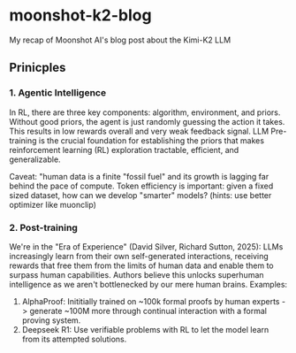 # moonshot-k2-blog
My recap of Moonshot AI's blog post about the Kimi-K2 LLM

## Prinicples
### 1. Agentic Intelligence

In RL, there are three key components: algorithm, environment, and priors.
Without good priors, the agent is just randomly guessing the action it takes. This results in low rewards overall and very weak feedback signal.
LLM Pre-training is the crucial foundation for establishing the priors that makes reinforcement learning (RL) exploration tractable, efficient, and generalizable.

Caveat: "human data is a finite "fossil fuel" and its growth is lagging far behind the pace of compute.
Token efficiency is important: given a fixed sized dataset, how can we develop "smarter" models? (hints: use better optimizer like muonclip)

### 2.  Post-training
We're in the "Era of Experience" (David Silver, Richard Sutton, 2025): LLMs increasingly learn from their own self-generated interactions, receiving rewards that free them from the limits of human data and enable them to surpass human capabilities. Authors believe this unlocks superhuman intelligence as we aren't bottlenecked by our mere human brains.
Examples:
1. AlphaProof: Inititially trained on ~100k formal proofs by human experts -> generate ~100M more through continual interaction with a formal proving system. 
2. Deepseek R1: Use verifiable problems with RL to let the model learn from its attempted solutions.
